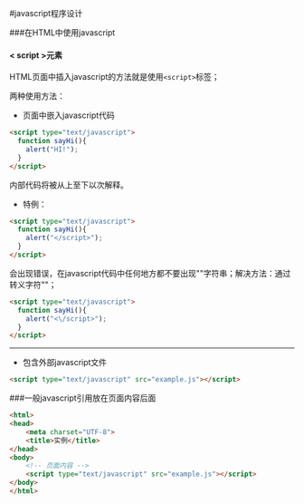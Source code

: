 #javascript程序设计

###在HTML中使用javascript

#### < script >元素

HTML页面中插入javascript的方法就是使用```<script>```标签；

两种使用方法：
- 页面中嵌入javascript代码

```html
<script type="text/javascript">
  function sayHi(){
    alert("HI!");
  } 
</script>
```
内部代码将被从上至下以次解释。

- 特例：
```html
<script type="text/javascript">
  function sayHi(){
    alert("</script>");
  } 
</script>
```
会出现错误，在javascript代码中任何地方都不要出现"</script>"字符串；解决方法：通过转义字符"\"；
```html
<script type="text/javascript">
  function sayHi(){
    alert("<\/script>");
  } 
</script>
```

---

- 包含外部javascript文件

```html
<script type="text/javascript" src="example.js"></script>
```
###一般javascript引用放在<body>页面内容后面

```html
<html>
<head>
	<meta charset="UTF-8">
	<title>实例</title>
</head>
<body>
	<!-- 页面内容 -->
	<script type="text/javascript" src="example.js"></script>
</body>
</html>
```











